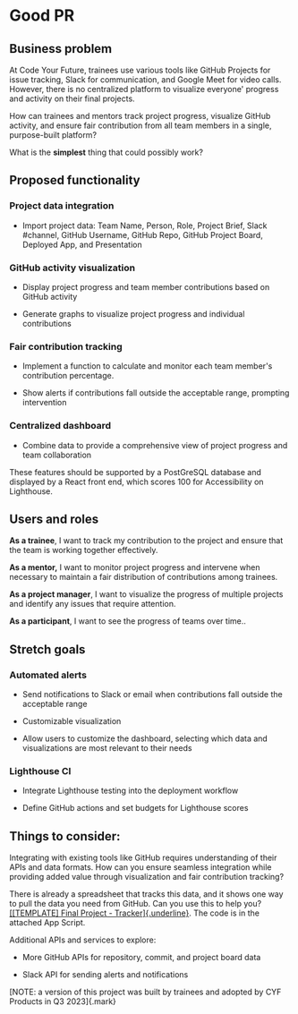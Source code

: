 # Good PR

## Business problem

At Code Your Future, trainees use various tools like GitHub Projects for
issue tracking, Slack for communication, and Google Meet for video
calls. However, there is no centralized platform to visualize everyone'
progress and activity on their final projects.

How can trainees and mentors track project progress, visualize GitHub
activity, and ensure fair contribution from all team members in a
single, purpose-built platform?

What is the **simplest** thing that could possibly work?

## Proposed functionality

### Project data integration

- Import project data: Team Name, Person, Role, Project Brief, Slack
  #channel, GitHub Username, GitHub Repo, GitHub Project Board,
  Deployed App, and Presentation

### GitHub activity visualization

- Display project progress and team member contributions based on
  GitHub activity

- Generate graphs to visualize project progress and individual
  contributions

### Fair contribution tracking

- Implement a function to calculate and monitor each team member\'s
  contribution percentage.

- Show alerts if contributions fall outside the acceptable range,
  prompting intervention

###

### Centralized dashboard

- Combine data to provide a comprehensive view of project progress and
  team collaboration

These features should be supported by a PostGreSQL database and
displayed by a React front end, which scores 100 for Accessibility on
Lighthouse.

## Users and roles

**As a trainee**, I want to track my contribution to the project and
ensure that the team is working together effectively.

**As a mentor,** I want to monitor project progress and intervene when
necessary to maintain a fair distribution of contributions among
trainees.

**As a project manager**, I want to visualize the progress of multiple
projects and identify any issues that require attention.

**As a participant**, I want to see the progress of teams over time..

## Stretch goals

### Automated alerts

- Send notifications to Slack or email when contributions fall outside
  the acceptable range

- Customizable visualization

- Allow users to customize the dashboard, selecting which data and
  visualizations are most relevant to their needs

### Lighthouse CI

- Integrate Lighthouse testing into the deployment workflow

- Define GitHub actions and set budgets for Lighthouse scores

## Things to consider:

Integrating with existing tools like GitHub requires understanding of
their APIs and data formats. How can you ensure seamless integration
while providing added value through visualization and fair contribution
tracking?

There is already a spreadsheet that tracks this data, and it shows one
way to pull the data you need from GitHub. Can you use this to help you?
[[\[TEMPLATE\] Final Project -
Tracker]{.underline}](https://docs.google.com/spreadsheets/d/16vSSJgzCZJKF-2pwuBTkKjJJJ9i1CGRqMbYB-HEO5mo/edit?usp=sharing).
The code is in the attached App Script.

Additional APIs and services to explore:

- More GitHub APIs for repository, commit, and project board data

- Slack API for sending alerts and notifications

[NOTE: a version of this project was built by trainees and adopted by
CYF Products in Q3 2023]{.mark}

